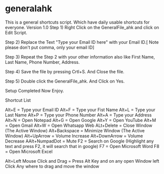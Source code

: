 # generalahk
This is a general shortcuts script. Which have daily usable shortcuts for everyone.
Version 1.0
Step 1) Right Click on the GeneralFile_ahk and click on Edit Script.

Step 2) Replace the Text "Type your Email ID here" with your Email ID.[ Note please don't put comma, only your email ID]

Step 3) Repeat the Step 2 with your other information also like First Name, Last Name, Phone Number, Address.

Step 4) Save the file by pressing Crtl+S. And Close the file.

Step 5) Double click the GeneralFile_ahk. And Click on Yes.

Setup Completed Now Enjoy.


Shortcut List

Alt+E = Type your Email ID
Alt+F = Type your Fist Name
Alt+L = Type your Last Name
Alt+P = Type your Phone Number
Alt+A = Type your Address
Alt+N = Open Notepad
Alt+G = Open Google
Alt+Y = Open YouTube
Alt+M = Open Gmail
Alt+W = Open Whatsapp Web
ALt+Delete = Close Window (The Active Window)
Alt+Backspace = Minimize Window (The Active Window)
Alt+UpArrow = Volume Increase
Alt+DownArrow = Volume Decrease
AAlt+NumpadDot = Mute
F2 = Search on Google (Highlight any text and press F2, it will search that in google)
F7 = Open Microsoft Word
F8 = Open Microsoft Excel

Alt=Left Mouse Click and Drag = Press Alt Key and on any open Window left Click Any where to drag and move the window

